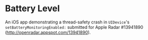 Battery Level
========================

An iOS app demonstrating a thread-safety crash in `UIDevice`'s `setBatteryMonitoringEnabled:` submitted for Apple Radar #13941890 (http://openradar.appspot.com/13941890).
